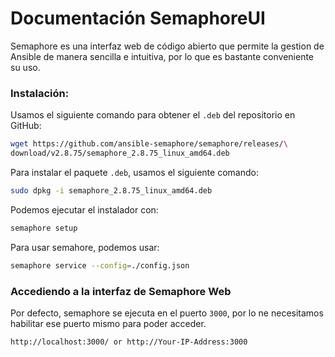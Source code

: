 # Documentación SemaphoreUI

Semaphore es una interfaz web de código abierto que permite la gestion de Ansible de manera sencilla e intuitiva, por lo que es bastante conveniente su uso.

### Instalación:
Usamos el siguiente comando para obtener el `.deb` del repositorio en GitHub:
```sh
wget https://github.com/ansible-semaphore/semaphore/releases/\
download/v2.8.75/semaphore_2.8.75_linux_amd64.deb
```
Para instalar el paquete `.deb`, usamos el siguiente comando:
```sh
sudo dpkg -i semaphore_2.8.75_linux_amd64.deb
```
Podemos ejecutar el instalador con:
```sh
semaphore setup
```
Para usar semahore, podemos usar:
```sh
semaphore service --config=./config.json
```

### Accediendo a la interfaz de Semaphore Web
Por defecto, semaphore se ejecuta en el puerto `3000`, por lo ne necesitamos habilitar ese puerto mismo para poder acceder.
```sh
http://localhost:3000/ or http://Your-IP-Address:3000
```